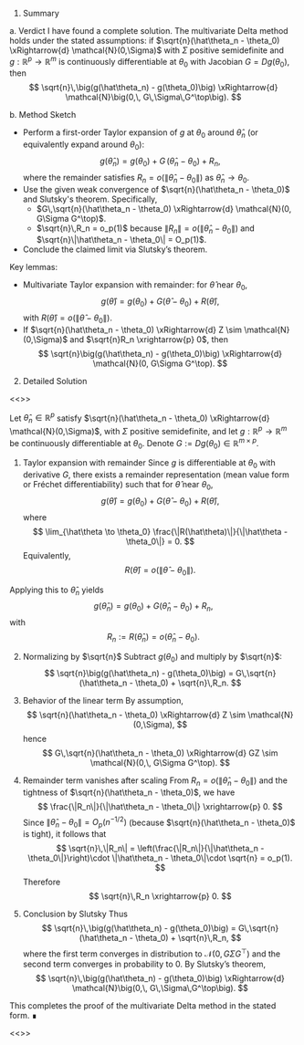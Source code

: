1. Summary

a. Verdict
I have found a complete solution. The multivariate Delta method holds under the stated assumptions: if $\sqrt{n}(\hat\theta_n - \theta_0) \xRightarrow{d} \mathcal{N}(0,\Sigma)$ with $\Sigma$ positive semidefinite and $g:\mathbb{R}^p \to \mathbb{R}^m$ is continuously differentiable at $\theta_0$ with Jacobian $G = Dg(\theta_0)$, then
$$
\sqrt{n}\,\big(g(\hat\theta_n) - g(\theta_0)\big) \xRightarrow{d} \mathcal{N}\big(0,\, G\,\Sigma\,G^\top\big).
$$

b. Method Sketch
- Perform a first-order Taylor expansion of $g$ at $\theta_0$ around $\hat\theta_n$ (or equivalently expand around $\theta_0$):
  $$
  g(\hat\theta_n) = g(\theta_0) + G\,(\hat\theta_n - \theta_0) + R_n,
  $$
  where the remainder satisfies $R_n = o(\|\hat\theta_n - \theta_0\|)$ as $\hat\theta_n \to \theta_0$.
- Use the given weak convergence of $\sqrt{n}(\hat\theta_n - \theta_0)$ and Slutsky's theorem. Specifically,
  - $G\,\sqrt{n}(\hat\theta_n - \theta_0) \xRightarrow{d} \mathcal{N}(0, G\Sigma G^\top)$.
  - $\sqrt{n}\,R_n = o_p(1)$ because $\|R_n\| = o(\|\hat\theta_n - \theta_0\|)$ and $\sqrt{n}\|\hat\theta_n - \theta_0\| = O_p(1)$.
- Conclude the claimed limit via Slutsky’s theorem.

Key lemmas:
- Multivariate Taylor expansion with remainder: for $\hat\theta$ near $\theta_0$,
  $$
  g(\hat\theta) = g(\theta_0) + G(\hat\theta - \theta_0) + R(\hat\theta),
  $$
  with $R(\hat\theta) = o(\|\hat\theta - \theta_0\|)$.
- If $\sqrt{n}(\hat\theta_n - \theta_0) \xRightarrow{d} Z \sim \mathcal{N}(0,\Sigma)$ and $\sqrt{n}R_n \xrightarrow{p} 0$, then
  $$
  \sqrt{n}\big(g(\hat\theta_n) - g(\theta_0)\big) \xRightarrow{d} \mathcal{N}(0, G\Sigma G^\top).
  $$

2. Detailed Solution

<<<BEGIN DETAILED SOLUTION>>>

Let $\hat\theta_n \in \mathbb{R}^p$ satisfy
$\sqrt{n}(\hat\theta_n - \theta_0) \xRightarrow{d} \mathcal{N}(0,\Sigma)$,
with $\Sigma$ positive semidefinite, and let $g:\mathbb{R}^p \to \mathbb{R}^m$ be continuously differentiable at $\theta_0$. Denote $G := Dg(\theta_0) \in \mathbb{R}^{m\times p}$.

1) Taylor expansion with remainder
Since $g$ is differentiable at $\theta_0$ with derivative $G$, there exists a remainder representation (mean value form or Fréchet differentiability) such that for $\hat\theta$ near $\theta_0$,
$$
g(\hat\theta) = g(\theta_0) + G(\hat\theta - \theta_0) + R(\hat\theta),
$$
where
$$
\lim_{\hat\theta \to \theta_0} \frac{\|R(\hat\theta)\|}{\|\hat\theta - \theta_0\|} = 0.
$$
Equivalently,
$$
R(\hat\theta) = o(\|\hat\theta - \theta_0\|).
$$

Applying this to $\hat\theta_n$ yields
$$
g(\hat\theta_n) = g(\theta_0) + G(\hat\theta_n - \theta_0) + R_n,
$$
with
$$
R_n := R(\hat\theta_n) = o\big(\hat\theta_n - \theta_0\big).
$$

2) Normalizing by $\sqrt{n}$
Subtract $g(\theta_0)$ and multiply by $\sqrt{n}$:
$$
\sqrt{n}\big(g(\hat\theta_n) - g(\theta_0)\big)
= G\,\sqrt{n}(\hat\theta_n - \theta_0) + \sqrt{n}\,R_n.
$$

3) Behavior of the linear term
By assumption,
$$
\sqrt{n}(\hat\theta_n - \theta_0) \xRightarrow{d} Z \sim \mathcal{N}(0,\Sigma),
$$
hence
$$
G\,\sqrt{n}(\hat\theta_n - \theta_0) \xRightarrow{d} GZ \sim \mathcal{N}(0,\, G\Sigma G^\top).
$$

4) Remainder term vanishes after scaling
From $R_n = o(\|\hat\theta_n - \theta_0\|)$ and the tightness of $\sqrt{n}(\hat\theta_n - \theta_0)$, we have
$$
\frac{\|R_n\|}{\|\hat\theta_n - \theta_0\|} \xrightarrow{p} 0.
$$
Since $\|\hat\theta_n - \theta_0\| = O_p(n^{-1/2})$ (because $\sqrt{n}(\hat\theta_n - \theta_0)$ is tight), it follows that
$$
\sqrt{n}\,\|R_n\| = \left(\frac{\|R_n\|}{\|\hat\theta_n - \theta_0\|}\right)\cdot \|\hat\theta_n - \theta_0\|\cdot \sqrt{n} = o_p(1).
$$
Therefore
$$
\sqrt{n}\,R_n \xrightarrow{p} 0.
$$

5) Conclusion by Slutsky
Thus
$$
\sqrt{n}\,\big(g(\hat\theta_n) - g(\theta_0)\big)
= G\,\sqrt{n}(\hat\theta_n - \theta_0) + \sqrt{n}\,R_n,
$$
where the first term converges in distribution to $\mathcal{N}(0, G\Sigma G^\top)$ and the second term converges in probability to $0$. By Slutsky’s theorem,
$$
\sqrt{n}\,\big(g(\hat\theta_n) - g(\theta_0)\big)
\xRightarrow{d} \mathcal{N}\big(0,\, G\,\Sigma\,G^\top\big).
$$

This completes the proof of the multivariate Delta method in the stated form. ∎

<<<END DETAILED SOLUTION>>>